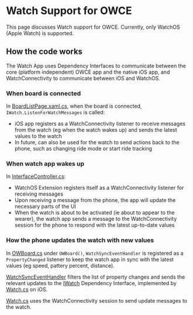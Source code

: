 # Watch Support for OWCE

This page discusses Watch support for OWCE. Currently, only WatchOS (Apple Watch) is supported.

## How the code works

The Watch App uses Dependency Interfaces to communicate between the core (platform independent) OWCE app and the native iOS app, and WatchConnectivity to communicate between iOS and WatchOS.

### When board is connected

In [BoardListPage.xaml.cs](../OWCE/OWCE/Pages/BoardListPage.xaml.cs), when the board is connected, `IWatch.ListenForWatchMessages` is called:
* iOS app registers as a WatchConnectivity listener to receive messages from the watch (eg when the watch wakes up) and sends the latest values to the watch
* In future, can also be used for the watch to send actions back to the phone, such as changing ride mode or start ride tracking

### When watch app wakes up

In [InterfaceController.cs](../OWCE/OWCE.WatchOS/OWCE.WatchOS.WatchOSExtension/InterfaceController.cs):
* WatchOS Extension registers itself as a WatchConnectivity listener for receiving messages
* Upon receiving a message from the phone, the app will update the necessary parts of the UI
* When the watch is about to be activated (ie about to appear to the wearer), the watch app sends a message to the WatchConnectivity session for the phone to respond with the latest up-to-date values

### How the phone updates the watch with new values

In [OWBoard.cs](../OWCE/OWCE/OwBoard.cs) under `OWBoard()`, `WatchSyncEventHandler` is registered as a `PropertyChanged` listener to keep the watch app in sync with the latest values (eg speed, pattery percent, distance).

[WatchSyncEventHandler](../OWCE/OWCE/PropertyChangeHandlers/WatchSyncEventHandler.cs) filters the list of property changes and sends the relevant updates to the [IWatch](../OWCE/OWCE/DependencyInterfaces/IWatch.cs) Dependency Interface, implemented by [Watch.cs](../OWCE/OWCE.iOS/DependencyImplementations/Watch.cs) on iOS.

[Watch.cs](../OWCE/OWCE.iOS/DependencyImplementations/Watch.cs) uses the WatchConnectivity session to send update messages to the watch.
